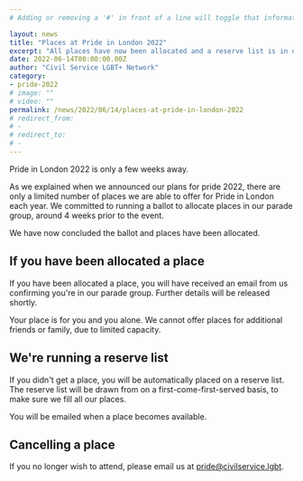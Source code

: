 ```yaml
---
# Adding or removing a '#' in front of a line will toggle that information off and on from being processed. 

layout: news
title: "Places at Pride in London 2022"
excerpt: "All places have now been allocated and a reserve list is in operation."
date: 2022-06-14T00:00:00.00Z
author: "Civil Service LGBT+ Network"
category: 
- pride-2022
# image: ""
# video: ""
permalink: /news/2022/06/14/places-at-pride-in-london-2022
# redirect_from: 
# - 
# redirect_to: 
# - 
---
```


Pride in London 2022 is only a few weeks away. 

As we explained when we announced our plans for pride 2022, there are only a limited number of places we are able to offer for Pride in London each year. We committed to running a ballot to allocate places in our parade group, around 4 weeks prior to the event.

We have now concluded the ballot and places have been allocated. 

## If you have been allocated a place

If you have been allocated a place, you will have received an email from us confirming you're in our parade group. Further details will be released shortly.

Your place is for you and you alone. We cannot offer places for additional friends or family, due to limited capacity.

## We're running a reserve list

If you didn't get a place, you will be automatically placed on a reserve list. The reserve list will be drawn from on a first-come-first-served basis, to make sure we fill all our places.

You will be emailed when a place becomes available.

## Cancelling a place

If you no longer wish to attend, please email us at <pride@civilservice.lgbt>. 
